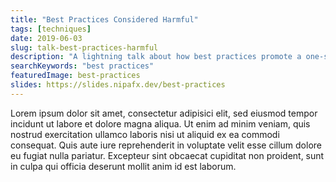 ```yaml
---
title: "Best Practices Considered Harmful"
tags: [techniques]
date: 2019-06-03
slug: talk-best-practices-harmful
description: "A lightning talk about how best practices promote a one-size-fits all mentality that harms our ability to create solutions that are tailored to the problems at hand"
searchKeywords: "best practices"
featuredImage: best-practices
slides: https://slides.nipafx.dev/best-practices
---
```


Lorem ipsum dolor sit amet, consectetur adipisici elit, sed eiusmod tempor incidunt ut labore et dolore magna aliqua.
Ut enim ad minim veniam, quis nostrud exercitation ullamco laboris nisi ut aliquid ex ea commodi consequat.
Quis aute iure reprehenderit in voluptate velit esse cillum dolore eu fugiat nulla pariatur.
Excepteur sint obcaecat cupiditat non proident, sunt in culpa qui officia deserunt mollit anim id est laborum.